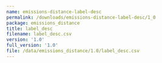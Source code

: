 ```yaml
---
name: emissions-distance-label-desc
permalink: /downloads/emissions-distance-label-desc/1_0
package: emissions_distance
title: label_desc
filename: label_desc.csv
version: '1.0'
full_version: '1.0'
file: /data/emissions_distance/1.0/label_desc.csv
---
```

